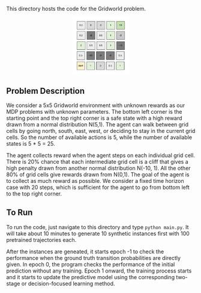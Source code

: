 This directory hosts the code for the Gridworld problem.


<p align="center">
    <img src="https://github.com/guaguakai/decision-focused-RL/blob/main/figures/gridworld.gif?raw=true" width="30%" height="30%">
</p>

## Problem Description
We consider a 5x5 Gridworld environment with unknown rewards as our MDP problems with unknown parameters. The bottom left corner is the starting point and the top right corner is a safe state with a high reward drawn from a normal distribution N(5,1).
The agent can walk between grid cells by going north, south, east, west, or deciding to stay in the current grid cells.
So the number of available actions is 5, while the number of available states is 5 * 5 = 25.

The agent collects reward when the agent steps on each individual grid cell. There is 20% chance that each intermediate grid cell is a cliff that gives a high penalty drawn from another normal distribution N(-10, 1). All the other 80\% of grid cells give rewards drawn from N(0,1). The goal of the agent is to collect as much reward as possible. We consider a fixed time horizon case with 20 steps, which is sufficient for the agent to go from bottom left to the top right corner.

## To Run

To run the code, just navigate to this directory and type `python main.py`. It will take about 10 minutes to generate 10 synthetic instances first with 100 pretrained trajectories each.


After the instances are geneated, it starts epoch -1 to check the performance when the ground truth transition probabilities are directly given.
In epoch 0, the program checks the performance of the initial prediction without any training.
Epoch 1 onward, the training process starts and it starts to update the predictive model using the corresponding two-stage or decision-focused learning method.
